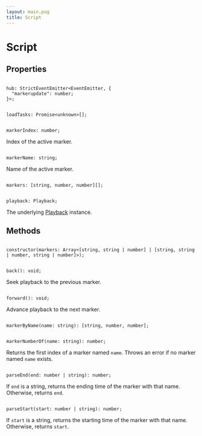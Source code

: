 ```yaml
---
layout: main.pug
title: Script
---
```


<h1>Script</h1>

<h2>Properties</h2>

<pre class="language-ts" id="hub"><code>
hub: StrictEventEmitter&lt;EventEmitter, {
  "markerupdate": number;
}&gt;;
</code></pre>

<pre class="language-ts" id="loadTasks"><code>
loadTasks: Promise&lt;unknown&gt;[];
</code></pre>

<pre class="language-ts" id="markerIndex"><code>
markerIndex: number;
</code></pre>

Index of the active marker.

<pre class="language-ts" id="markerName"><code>
markerName: string;
</code></pre>

Name of the active marker.

<pre class="language-ts" id="markers"><code>
markers: [string, number, number][];
</code></pre>

<pre class="language-ts" id="playback"><code>
playback: Playback;
</code></pre>

The underlying [Playback](/reference/Playback/) instance.

<h2>Methods</h2>

<pre class="language-ts" id="constructor"><code>
constructor(markers: Array<[string, string | number] | [string, string | number, string | number]>);
</code></pre>

<pre class="language-ts" id="back"><code>
back(): void;
</code></pre>

Seek playback to the previous marker.

<pre class="language-ts" id="forward"><code>
forward(): void;
</code></pre>

Advance playback to the next marker.

<pre class="language-ts" id="markerByName"><code>
markerByName(name: string): [string, number, number];
</code></pre>

<pre class="language-ts" id="markerNumberOf"><code>
markerNumberOf(name: string): number;
</code></pre>

Returns the first index of a marker named `name`. Throws an error if no marker named `name` exists.

<pre class="language-ts" id="parseEnd"><code>
parseEnd(end: number | string): number;
</code></pre>

If `end` is a string, returns the ending time of the marker with that name. Otherwise, returns `end`.

<pre class="language-ts" id="parseStart"><code>
parseStart(start: number | string): number;
</code></pre>

If `start` is a string, returns the starting time of the marker with that name. Otherwise, returns `start`.
